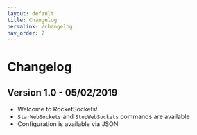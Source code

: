 ```yaml
---
layout: default
title: Changelog
permalink: /changelog
nav_order: 2
---
```


# Changelog

## Version 1.0 - 05/02/2019

- Welcome to RocketSockets!
- `StarWebSockets` and `StopWebSockets` commands are available
- Configuration is available via JSON
